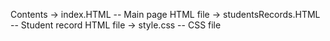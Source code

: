 Contents
-> index.HTML -- Main page HTML file
-> studentsRecords.HTML -- Student record HTML file 
-> style.css  -- CSS file 